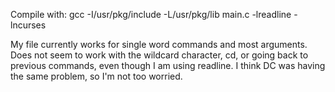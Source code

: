 Compile with: gcc -I/usr/pkg/include -L/usr/pkg/lib main.c -lreadline -lncurses

My file currently works for single word commands and most arguments.  Does
not seem to work with the wildcard character, cd, or going back to previous
commands, even though I am using readline.  I think DC was having the same 
problem, so I'm not too worried.
